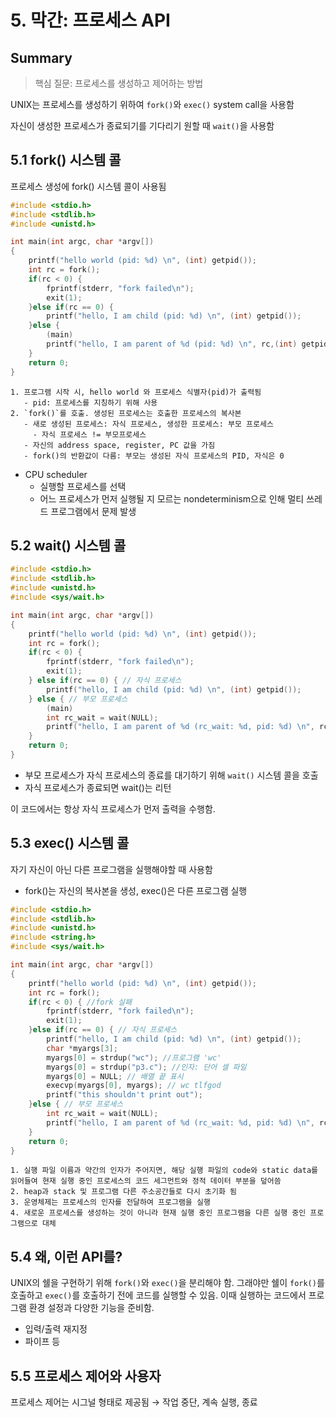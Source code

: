 # 5. 막간: 프로세스 API
## Summary
> 핵심 질문: 프로세스를 생성하고 제어하는 방법

UNIX는 프로세스를 생성하기 위하여 `fork()`와 `exec()` system call을 사용함

자신이 생성한 프로세스가 종료되기를 기다리기 원할 때 `wait()`을 사용함

## 5.1 fork() 시스템 콜

프로세스 생성에 fork() 시스템 콜이 사용됨

```c
#include <stdio.h>
#include <stdlib.h>
#include <unistd.h>

int main(int argc, char *argv[])
{
	printf("hello world (pid: %d) \n", (int) getpid());
	int rc = fork();
	if(rc < 0) {
		fprintf(stderr, "fork failed\n");
		exit(1);
	}else if(rc == 0) {
		printf("hello, I am child (pid: %d) \n", (int) getpid());
	}else {
		(main)
		printf("hello, I am parent of %d (pid: %d) \n", rc,(int) getpid());
	}
	return 0;
}
```
```
1. 프로그램 시작 시, hello world 와 프로세스 식별자(pid)가 출력됨
   - pid: 프로세스를 지칭하기 위해 사용
2. `fork()`를 호출. 생성된 프로세스는 호출한 프로세스의 복사본
   - 새로 생성된 프로세스: 자식 프로세스, 생성한 프로세스: 부모 프로세스
     - 자식 프로세스 != 부모프로세스
   - 자신의 address space, register, PC 값을 가짐
   - fork()의 반환값이 다름: 부모는 생성된 자식 프로세스의 PID, 자식은 0
```
- CPU scheduler
  - 실행할 프로세스를 선택
  - 어느 프로세스가 먼저 실행될 지 모르는 nondeterminism으로 인해 멀티 쓰레드 프로그램에서 문제 발생

## 5.2 wait() 시스템 콜

```c
#include <stdio.h>
#include <stdlib.h>
#include <unistd.h>
#include <sys/wait.h>

int main(int argc, char *argv[])
{
	printf("hello world (pid: %d) \n", (int) getpid());
	int rc = fork();
	if(rc < 0) {
		fprintf(stderr, "fork failed\n");
		exit(1);
	} else if(rc == 0) { // 자식 프로세스
		printf("hello, I am child (pid: %d) \n", (int) getpid());
	} else { // 부모 프로세스
		(main)
		int rc_wait = wait(NULL);
		printf("hello, I am parent of %d (rc_wait: %d, pid: %d) \n", rc, rc_wait, (int) getpid());
	}
	return 0;
}
```

- 부모 프로세스가 자식 프로세스의 종료를 대기하기 위해 `wait()` 시스템 콜을 호출
- 자식 프로세스가 종료되면 wait()는 리턴

이 코드에서는 항상 자식 프로세스가 먼저 출력을 수행함.

## 5.3 exec() 시스템 콜

자기 자신이 아닌 다른 프로그램을 실행해야할 때 사용함
- fork()는 자신의 복사본을 생성, exec()은 다른 프로그램 실행

```c
#include <stdio.h>
#include <stdlib.h>
#include <unistd.h>
#include <string.h>
#include <sys/wait.h>

int main(int argc, char *argv[])
{
	printf("hello world (pid: %d) \n", (int) getpid());
	int rc = fork();
	if(rc < 0) { //fork 실패
		fprintf(stderr, "fork failed\n");
		exit(1);
	}else if(rc == 0) { // 자식 프로세스
		printf("hello, I am child (pid: %d) \n", (int) getpid());
		char *myargs[3];
		myargs[0] = strdup("wc"); //프로그램 'wc'
		myargs[0] = strdup("p3.c");	//인자: 단어 셀 파일
		myargs[0] = NULL; // 배열 끝 표시
		execvp(myargs[0], myargs); // wc tlfgod
		printf("this shouldn't print out");
	}else { // 부모 프로세스
		int rc_wait = wait(NULL);
		printf("hello, I am parent of %d (rc_wait: %d, pid: %d) \n", rc, wc, (int) getpid());
	}
	return 0;
}
```
```
1. 실행 파일 이름과 약간의 인자가 주어지면, 해당 실행 파일의 code와 static data를 읽어들여 현재 실행 중인 프로세스의 코드 세그먼트와 정적 데이터 부분을 덮어씀
2. heap과 stack 및 프로그램 다른 주소공간들로 다시 초기화 됨
3. 운영체제는 프로세스의 인자를 전달하여 프로그램을 실행
4. 새로운 프로세스를 생성하는 것이 아니라 현재 실행 중인 프로그램을 다른 실행 중인 프로그램으로 대체
```
## 5.4 왜, 이런 API를?

UNIX의 쉘을 구현하기 위해 `fork()`와 `exec()`을 분리해야 함. 그래야만 쉘이 `fork()`를 호출하고 `exec()`를 호출하기 전에 코드를 실행할 수 있음. 이때 실행하는 코드에서 프로그램 환경 설정과 다양한 기능을 준비함.

- 입력/출력 재지정
- 파이프 등

## 5.5 프로세스 제어와 사용자

프로세스 제어는 시그널 형태로 제공됨 &rarr; 작업 중단, 계속 실행, 종료
